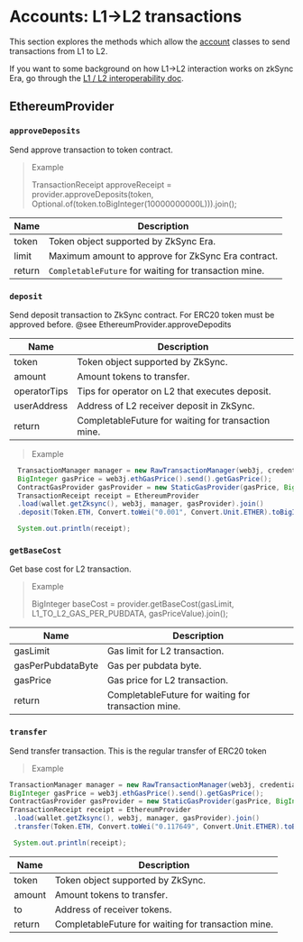 # Accounts: L1->L2 transactions

This section explores the methods which allow the [account](./accounts.md) classes to send transactions from L1 to L2.

If you want to some background on how L1->L2 interaction works on zkSync Era, go through the [L1 / L2 interoperability doc](../../dev/developer-guides/bridging/l1-l2-interop.md).

## EthereumProvider

### `approveDeposits`

Send approve transaction to token contract.

>Example
> 
>TransactionReceipt approveReceipt = provider.approveDeposits(token, Optional.of(token.toBigInteger(10000000000L))).join();


| Name   | Description                                         |
|--------|-----------------------------------------------------|
| token  | Token object supported by ZkSync Era.                   |
| limit  | Maximum amount to approve for ZkSync Era contract.      |
| return | `CompletableFuture` for waiting for transaction mine. |

### `deposit`

Send deposit transaction to ZkSync contract. For ERC20 token must be approved before. @see EthereumProvider.approveDepodits

| Name         | Description                                         |
|--------------|-----------------------------------------------------|
| token        | Token object supported by ZkSync.                   |
| amount       | Amount tokens to transfer.                          |
| operatorTips | Tips for operator on L2 that executes deposit.      |
| userAddress  | Address of L2 receiver deposit in ZkSync.           |
| return       | CompletableFuture for waiting for transaction mine. |


> Example

```java
  TransactionManager manager = new RawTransactionManager(web3j, credentials, chainId.longValue());
  BigInteger gasPrice = web3j.ethGasPrice().send().getGasPrice();
  ContractGasProvider gasProvider = new StaticGasProvider(gasPrice, BigInteger.valueOf(300_000L));
  TransactionReceipt receipt = EthereumProvider
  .load(wallet.getZksync(), web3j, manager, gasProvider).join()
  .deposit(Token.ETH, Convert.toWei("0.001", Convert.Unit.ETHER).toBigInteger(), BigInteger.ZERO, credentials.getAddress()).join();

  System.out.println(receipt);
```

### `getBaseCost`

Get base cost for L2 transaction.

>Example
> 
>BigInteger baseCost = provider.getBaseCost(gasLimit, L1_TO_L2_GAS_PER_PUBDATA, gasPriceValue).join();


| Name             | Description                                         |
|------------------|-----------------------------------------------------|
| gasLimit         | Gas limit for L2 transaction.                       |
| gasPerPubdataByte | Gas per pubdata byte.                               |
| gasPrice         | Gas price for L2 transaction.                       |
| return           | CompletableFuture for waiting for transaction mine. |

### `transfer`

Send transfer transaction. This is the regular transfer of ERC20 token

>Example
>
 ```java
 TransactionManager manager = new RawTransactionManager(web3j, credentials, chainId.longValue());
 BigInteger gasPrice = web3j.ethGasPrice().send().getGasPrice();
 ContractGasProvider gasProvider = new StaticGasProvider(gasPrice, BigInteger.valueOf(300_000L));
 TransactionReceipt receipt = EthereumProvider
  .load(wallet.getZksync(), web3j, manager, gasProvider).join()
  .transfer(Token.ETH, Convert.toWei("0.117649", Convert.Unit.ETHER).toBigInteger(), credentials.getAddress()).join();

  System.out.println(receipt);
 ```

| Name   | Description                                         |
|--------|-----------------------------------------------------|
| token  | Token object supported by ZkSync.                       |
| amount | Amount tokens to transfer.                               |
| to     | Address of receiver tokens.                       |
| return | CompletableFuture for waiting for transaction mine. |
